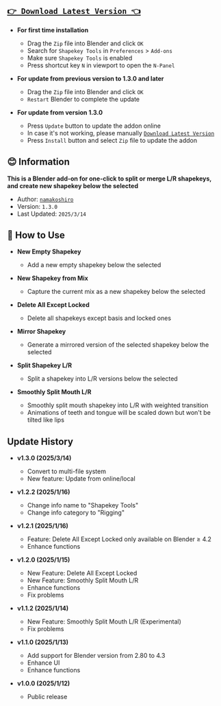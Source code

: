 ## [**`👉 Download Latest Version 👈`**](https://github.com/namakoshiro/blender-shapekey-tools/releases/download/v1.3.0/blender-shapekey-tools-v1.3.0.zip)

- **For first time installation**
    - Drag the `Zip` file into Blender and click `OK`
    - Search for `Shapekey Tools` in `Preferences` > `Add-ons`
    - Make sure `Shapekey Tools` is enabled
    - Press shortcut key `N` in viewport to open the `N-Panel`

- **For update from previous version to 1.3.0 and later**  
    - Drag the `Zip` file into Blender and click `OK`
    - `Restart` Blender to complete the update

- **For update from version 1.3.0**  
    - Press `Update` button to update the addon online
    - In case it's not working, please manually [`Download Latest Version`](https://github.com/namakoshiro/blender-shapekey-tools/releases/download/v1.3.0/blender-shapekey-tools-v1.3.0.zip)
    - Press `Install` button and select `Zip` file to update the addon

## **😊 Information**

**This is a Blender add-on for one-click to split or merge L/R shapekeys, and create new shapekey below the selected**  

- Author: [`namakoshiro`](https://x.com/namakoshiro)  
- Version: `1.3.0`  
- Last Updated: `2025/3/14`  

## **📖 How to Use**

- **New Empty Shapekey**
    - Add a new empty shapekey below the selected

- **New Shapekey from Mix**
    - Capture the current mix as a new shapekey below the selected

- **Delete All Except Locked**
    - Delete all shapekeys except basis and locked ones

- **Mirror Shapekey**
    - Generate a mirrored version of the selected shapekey below the selected

- **Split Shapekey L/R**
    - Split a shapekey into L/R versions below the selected

- **Smoothly Split Mouth L/R**
    - Smoothly split mouth shapekey into L/R with weighted transition
    - Animations of teeth and tongue will be scaled down but won't be tilted like lips

## **Update History**

- **v1.3.0 (2025/3/14)**
    - Convert to multi-file system
    - New feature: Update from online/local

- **v1.2.2 (2025/1/16)**
    - Change info name to "Shapekey Tools"
    - Change info category to "Rigging"

- **v1.2.1 (2025/1/16)**
    - Feature: Delete All Except Locked only available on Blender ≥ 4.2
    - Enhance functions

- **v1.2.0 (2025/1/15)**
    - New Feature: Delete All Except Locked
    - New Feature: Smoothly Split Mouth L/R
    - Enhance functions
    - Fix problems

- **v1.1.2 (2025/1/14)**
    - New Feature: Smoothly Split Mouth L/R (Experimental)
    - Fix problems

- **v1.1.0 (2025/1/13)**
    - Add support for Blender version from 2.80 to 4.3
    - Enhance UI
    - Enhance functions

- **v1.0.0 (2025/1/12)**
    - Public release
